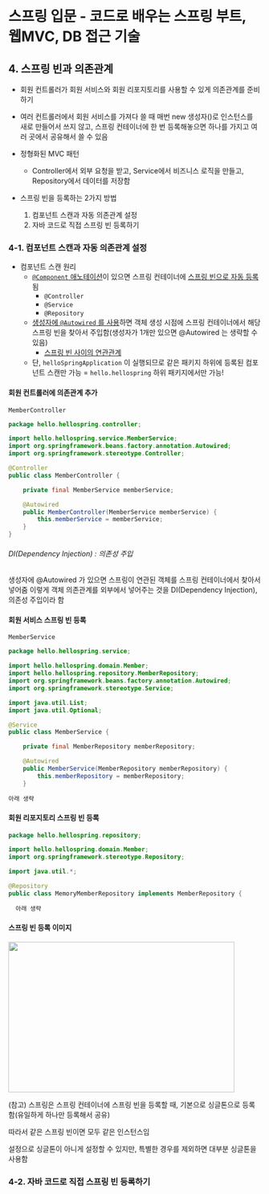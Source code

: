 # 스프링 입문 - 코드로 배우는 스프링 부트, 웹MVC, DB 접근 기술



## 4. 스프링 빈과 의존관계

- 회원 컨트롤러가 회원 서비스와 회원 리포지토리를 사용할 수 있게 의존관계를 준비하기
- 여러 컨트롤러에서 회원 서비스를 가져다 쓸 때 매번 new 생성자()로 인스턴스를 새로 만들어서 쓰지 않고, 스프링 컨테이너에 한 번 등록해놓으면 하나를 가지고 여러 곳에서 공유해서 쓸 수 있음  



- 정형화된 MVC 패턴
  - Controller에서 외부 요청을 받고, Service에서 비즈니스 로직을 만들고, Repository에서 데이터를 저장함  



- 스프링 빈을 등록하는 2가지 방법
  1. 컴포넌트 스캔과 자동 의존관계 설정
  2. 자바 코드로 직접 스프링 빈 등록하기  



### 4-1. 컴포넌트 스캔과 자동 의존관계 설정

- 컴포넌트 스캔 원리
  - <u>`@Component` 애노테이션</u>이 있으면 스프링 컨테이너에 <u>스프링 빈으로 자동 등록</u>됨
    - `@Controller` 
    - `@Service`
    - `@Repository`
  - <u>생성자에 `@Autowired` 를 사용</u>하면 객체 생성 시점에 스프링 컨테이너에서 해당 스프링 빈을 찾아서 주입함(생성자가 1개만 있으면 @Autowired 는 생략할 수 있음)
    - <u>스프링 빈 사이의 연관관계</u>
  - 단, `helloSpringApplication` 이 실행되므로 같은 패키지 하위에 등록된 컴포넌트 스캔만 가능 = `hello.hellospring` 하위 패키지에서만 가능!



#### 회원 컨트롤러에 의존관계 추가

`MemberController`

```java
package hello.hellospring.controller;

import hello.hellospring.service.MemberService;
import org.springframework.beans.factory.annotation.Autowired;
import org.springframework.stereotype.Controller;

@Controller
public class MemberController {

    private final MemberService memberService;

    @Autowired
    public MemberController(MemberService memberService) {
        this.memberService = memberService;
    }
}
```



###### DI(Dependency Injection) : 의존성 주입  

생성자에 @Autowired 가 있으면 스프링이 연관된 객체를 스프링 컨테이너에서 찾아서 넣어줌  이렇게 객체 의존관계를 외부에서 넣어주는 것을 DI(Dependency Injection), 의존성 주입이라 함  



#### 회원 서비스 스프링 빈 등록  

`MemberService`

```java
package hello.hellospring.service;

import hello.hellospring.domain.Member;
import hello.hellospring.repository.MemberRepository;
import org.springframework.beans.factory.annotation.Autowired;
import org.springframework.stereotype.Service;

import java.util.List;
import java.util.Optional;

@Service
public class MemberService {

    private final MemberRepository memberRepository;

    @Autowired
    public MemberService(MemberRepository memberRepository) {
        this.memberRepository = memberRepository;
    }
  
아래 생략  
```



#### 회원 리포지토리 스프링 빈 등록

```java
package hello.hellospring.repository;

import hello.hellospring.domain.Member;
import org.springframework.stereotype.Repository;

import java.util.*;

@Repository
public class MemoryMemberRepository implements MemberRepository {
  
  아래 생략
```



#### 스프링 빈 등록 이미지  

<img src="https://user-images.githubusercontent.com/86271759/161078792-54317418-1cc2-4e4a-b9a7-5b73d65fac4d.png" width=450 height=300>

(참고) 스프링은 스프링 컨테이너에 스프링 빈을 등록할 때, 기본으로 싱글톤으로 등록함(유일하게 하나만 등록해서 공유)  

따라서 같은 스프링 빈이면 모두 같은 인스턴스임   

설정으로 싱글톤이 아니게 설정할 수 있지만, 특별한 경우를 제외하면 대부분 싱글톤을 사용함 







### 4-2. 자바 코드로 직접 스프링 빈 등록하기

